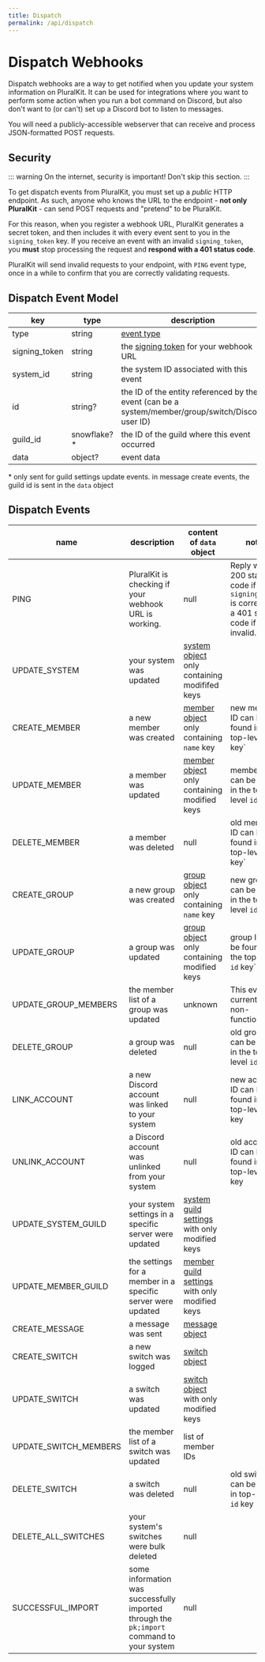 ```yaml
---
title: Dispatch
permalink: /api/dispatch
---
```


# Dispatch Webhooks

Dispatch webhooks are a way to get notified when you update your system information on PluralKit. It can be used for integrations where you want to perform some action when you run a bot command on Discord, but also don't want to (or can't) set up a Discord bot to listen to messages.

You will need a publicly-accessible webserver that can receive and process JSON-formatted POST requests.

## Security

::: warning
On the internet, security is important! Don't skip this section.
:::

To get dispatch events from PluralKit, you must set up a *public* HTTP endpoint. As such, anyone who knows the URL to the endpoint - **not only PluralKit** - can send POST requests and "pretend" to be PluralKit.

For this reason, when you register a webhook URL, PluralKit generates a secret token, and then includes it with every event sent to you in the `signing_token` key. If you receive an event with an invalid `signing_token`, you **must** stop processing the request and **respond with a 401 status code**.

PluralKit will send invalid requests to your endpoint, with `PING` event type, once in a while to confirm that you are correctly validating requests.

## Dispatch Event Model

|key|type|description|
|---|---|---|
|type|string|[event type](#dispatch-events)|
|signing_token|string|the [signing token](#security) for your webhook URL|
|system_id|string|the system ID associated with this event|
|id|string?|the ID of the entity referenced by the event (can be a system/member/group/switch/Discord user ID)|
|guild_id|snowflake?*|the ID of the guild where this event occurred|
|data|object?|event data|

\* only sent for guild settings update events. in message create events, the guild id is sent in the `data` object

## Dispatch Events

|name|description|content of `data` object|notes|
|---|---|---|---|
|PING|PluralKit is checking if your webhook URL is working.|null|Reply with a 200 status code if the `signing_token` is correct, or a 401 status code if it is invalid.|
|UPDATE_SYSTEM|your system was updated|[system object](/api/models#system-model) only containing modififed keys|
|CREATE_MEMBER|a new member was created|[member object](/api/models#member-model) only containing `name` key|new member ID can be found in the top-level `id` key`|
|UPDATE_MEMBER|a member was updated|[member object](/api/models#member-model) only containing modified keys|member ID can be found in the top-level `id` key`|
|DELETE_MEMBER|a member was deleted|null|old member ID can be found in the top-level `id` key`|
|CREATE_GROUP|a new group was created|[group object](/api/models#group-model) only containing `name` key|new group ID can be found in the top-level `id` key`|
|UPDATE_GROUP|a group was updated|[group object](/api/models#group-model) only containing modified keys|group ID can be found in the top-level `id` key`|
|UPDATE_GROUP_MEMBERS|the member list of a group was updated|unknown|This event is currently non-functional|
|DELETE_GROUP|a group was deleted|null|old group ID can be found in the top-level `id` key`|
|LINK_ACCOUNT|a new Discord account was linked to your system|null|new account ID can be found in the top-level `id` key|
|UNLINK_ACCOUNT|a Discord account was unlinked from your system|null|old account ID can be found in the top-level `id` key|
|UPDATE_SYSTEM_GUILD|your system settings in a specific server were updated|[system guild settings](/api/models#system-guild-settings-model) with only modified keys|
|UPDATE_MEMBER_GUILD|the settings for a member in a specific server were updated|[member guild settings](/api/models#member-guild-settings-model) with only modified keys|
|CREATE_MESSAGE|a message was sent|[message object](/api/models#message-model)|
|CREATE_SWITCH|a new switch was logged|[switch object](/api/models#switch-model)|
|UPDATE_SWITCH|a switch was updated|[switch object](/api/models#switch-model) with only modified keys|
|UPDATE_SWITCH_MEMBERS|the member list of a switch was updated|list of member IDs|
|DELETE_SWITCH|a switch was deleted|null|old switch ID can be found in top-level `id` key|
|DELETE_ALL_SWITCHES|your system's switches were bulk deleted|null|
|SUCCESSFUL_IMPORT|some information was successfully imported through the `pk;import` command to your system|null|

